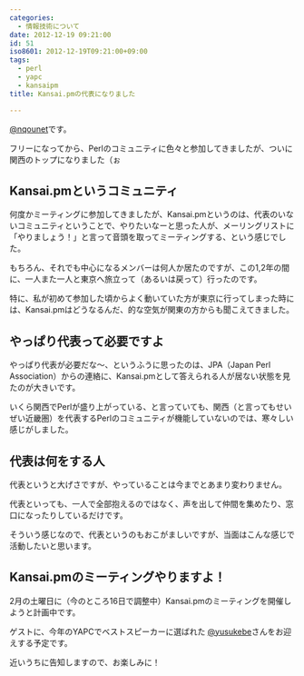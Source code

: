 ```yaml
---
categories:
  - 情報技術について
date: 2012-12-19 09:21:00
id: 51
iso8601: 2012-12-19T09:21:00+09:00
tags:
  - perl
  - yapc
  - kansaipm
title: Kansai.pmの代表になりました

---
```


<p><a href="https://twitter.com/nqounet">@nqounet</a>です。</p> <p>フリーになってから、Perlのコミュニティに色々と参加してきましたが、ついに関西のトップになりました（ぉ</p> <h2>Kansai.pmというコミュニティ</h2> <p>何度かミーティングに参加してきましたが、Kansai.pmというのは、代表のいないコミュニティということで、やりたいなーと思った人が、メーリングリストに「やりましょう！」と言って音頭を取ってミーティングする、という感じでした。</p> <p>もちろん、それでも中心になるメンバーは何人か居たのですが、この1,2年の間に、一人また一人と東京へ旅立って（あるいは戻って）行ったのです。</p> <p>特に、私が初めて参加した頃からよく動いていた方が東京に行ってしまった時には、Kansai.pmはどうなるんだ、的な空気が関東の方からも聞こえてきました。</p> <h2>やっぱり代表って必要ですよ</h2> <p>やっぱり代表が必要だな〜、というふうに思ったのは、JPA（Japan Perl Association）からの連絡に、Kansai.pmとして答えられる人が居ない状態を見たのが大きいです。</p> <p>いくら関西でPerlが盛り上がっている、と言っていても、関西（と言ってもせいぜい近畿圏）を代表するPerlのコミュニティが機能していないのでは、寒々しい感じがしました。</p> <h2>代表は何をする人</h2> <p>代表というと大げさですが、やっていることは今までとあまり変わりません。</p> <p>代表といっても、一人で全部抱えるのではなく、声を出して仲間を集めたり、窓口になったりしているだけです。</p> <p>そういう感じなので、代表というのもおこがましいですが、当面はこんな感じで活動したいと思います。</p> <h2>Kansai.pmのミーティングやりますよ！</h2> <p>2月の土曜日に（今のところ16日で調整中）Kansai.pmのミーティングを開催しようと計画中です。</p> <p>ゲストに、今年のYAPCでベストスピーカーに選ばれた <a href="https://twitter.com/yusukebe">@yusukebe</a>さんをお迎えする予定です。</p> <p>近いうちに告知しますので、お楽しみに！</p>    	